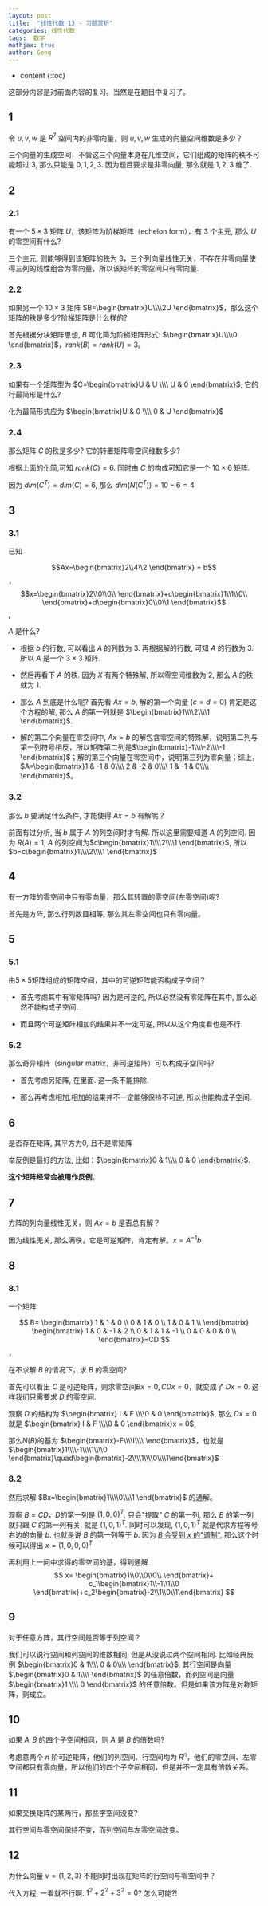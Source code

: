 ```yaml
---
layout: post
title:  "线性代数 13 - 习题赏析"
categories: 线性代数
tags:  数学
mathjax: true
author: Geng
---
```


* content
{:toc}

这部分内容是对前面内容的复习。当然是在题目中复习了。

## 1
令 $u, v, w$ 是 $R^7$ 空间内的非零向量，则 $u, v, w$ 生成的向量空间维数是多少？





三个向量的生成空间，不管这三个向量本身在几维空间，它们组成的矩阵的秩不可能超过 $3$, 那么只能是 $0, 1, 2, 3$. 因为题目要求是非零向量, 那么就是 $1, 2, 3$ 维了.

## 2

### 2.1
有一个 $5 \times 3$ 矩阵 $U$，该矩阵为阶梯矩阵（echelon form），有 $3$ 个主元, 那么 $U$ 的零空间有什么?

三个主元, 则能够得到该矩阵的秩为 $3$，三个列向量线性无关，不存在非零向量使得三列的线性组合为零向量，所以该矩阵的零空间只有零向量.

### 2.2

如果另一个 $10 \times 3$ 矩阵 $B=\begin{bmatrix}U\\\\2U \end{bmatrix}$，那么这个矩阵的秩是多少?阶梯矩阵是什么样的?

首先根据分块矩阵思想, $B$ 可化简为阶梯矩阵形式: $\begin{bmatrix}U\\\\0 \end{bmatrix}$，$rank(B)=rank(U)=3$。

### 2.3
如果有一个矩阵型为 $C=\begin{bmatrix}U & U \\\\ U & 0 \end{bmatrix}$, 它的行最简形是什么?

化为最简形式应为 $\begin{bmatrix}U & 0 \\\\ 0 & U \end{bmatrix}$

### 2.4
那么矩阵 $C$ 的秩是多少? 它的转置矩阵零空间维数多少?

根据上面的化简,可知 $rank(C)=6$. 同时由 $C$ 的构成可知它是一个 $10 \times 6$ 矩阵. 

因为 $dim(C^T) = dim(C) = 6$, 那么 $dim(N(C^T)) = 10 - 6 = 4$

## 3

### 3.1
已知

$$Ax=\begin{bmatrix}2\\4\\2  \end{bmatrix} = b$$，
$$x=\begin{bmatrix}2\\0\\0\\ \end{bmatrix}+c\begin{bmatrix}1\\1\\0\\ \end{bmatrix}+d\begin{bmatrix}0\\0\\1 \end{bmatrix}$$,

$A$ 是什么?

* 根据 $b$ 的行数, 可以看出 $A$ 的列数为 $3$. 再根据解的行数, 可知 $A$ 的行数为 $3$. 所以 $A$ 是一个 $3 \times 3$ 矩阵.

* 然后再看下 $A$ 的秩. 因为 $X$ 有两个特殊解, 所以零空间维数为 $2$, 那么 $A$ 的秩就为 $1$.


* 那么 $A$ 到底是什么呢? 首先看 $Ax=b$, 解的第一个向量 ($c=d=0$) 肯定是这个方程的解, 那么 $A$ 的第一列就是 $\begin{bmatrix}1\\\\2\\\\1 \end{bmatrix}$.

* 解的第二个向量在零空间中,  $Ax=b$ 的解包含零空间的特殊解，说明第二列与第一列符号相反，所以矩阵第二列是$\begin{bmatrix}-1\\\\-2\\\\-1 \end{bmatrix}$；解的第三个向量在零空间中，说明第三列为零向量；综上，$A=\begin{bmatrix}1 & -1 & 0\\\\ 2 & -2 & 0\\\\ 1 & -1 & 0\\\\ \end{bmatrix}$。

### 3.2
那么 $b$ 要满足什么条件, 才能使得 $Ax=b$ 有解呢？

前面有过分析, 当 $b$ 属于 $A$ 的列空间时才有解. 所以这里需要知道 $A$ 的列空间. 因为 $R(A) = 1$, $A$ 的列空间为$c\begin{bmatrix}1\\\\2\\\\1 \end{bmatrix}$, 所以$b=c\begin{bmatrix}1\\\\2\\\\1 \end{bmatrix}$

## 4
有一方阵的零空间中只有零向量，那么其转置的零空间(左零空间)呢?

首先是方阵, 那么行列数目相等, 那么其左零空间也只有零向量。

## 5
### 5.1
由$5 \times 5$矩阵组成的矩阵空间，其中的可逆矩阵能否构成子空间？

* 首先考虑其中有零矩阵吗? 因为是可逆的, 所以必然没有零矩阵在其中, 那么必然不能构成子空间. 

* 而且两个可逆矩阵相加的结果并不一定可逆, 所以从这个角度看也是不行.

### 5.2
那么奇异矩阵（singular matrix，非可逆矩阵）可以构成子空间吗?

* 首先考虑另矩阵, 在里面. 这一条不能排除.

* 那么再考虑相加,相加的结果并不一定能够保持不可逆, 所以也能构成子空间.

## 6
是否存在矩阵, 其平方为0, 且不是零矩阵

举反例是最好的方法, 比如：$\begin{bmatrix}0 & 1\\\\ 0 & 0 \end{bmatrix}$.

**这个矩阵经常会被用作反例**。

## 7
方阵的列向量线性无关，则 $Ax=b$ 是否总有解？

因为线性无关, 那么满秩，它是可逆矩阵，肯定有解。$x = A^{-1}b$

## 8
### 8.1
一个矩阵

$$
B=
\begin{bmatrix}
1 & 1 & 0 \\
0 & 1 & 0 \\
1 & 0 & 1 \\
\end{bmatrix}
\begin{bmatrix}
1 & 0 & -1 & 2 \\
0 & 1 & 1 & -1 \\
0 & 0 & 0 & 0 \\
\end{bmatrix}=CD
$$，

在不求解 $B$ 的情况下，求 $B$ 的零空间?

首先可以看出 $C$ 是可逆矩阵，则求零空间$Bx=0, CDx=0$，就变成了 $Dx=0$. 这样我们只需要求 $D$ 的零空间.

观察 $D$ 的结构为 $\begin{bmatrix} I & F \\\\0 & 0 \end{bmatrix}$, 那么 $Dx=0$ 就是 $\begin{bmatrix} I & F \\\\0 & 0 \end{bmatrix}x = 0$,

那么$N(B)$的基为
$\begin{bmatrix}-F\\\\I\\\\ \end{bmatrix}$，也就是
$\begin{bmatrix}1\\\\-1\\\\1\\\\0 \end{bmatrix}\quad\begin{bmatrix}-2\\\\1\\\\0\\\\1\end{bmatrix}$

### 8.2

然后求解 $Bx=\begin{bmatrix}1\\\\0\\\\1 \end{bmatrix}$ 的通解。

观察 $B=CD$，$D$的第一列是 $(1, 0, 0)^T$, 只会"提取" $C$ 的第一列, 那么 $B$ 的第一列就只跟 $C$ 的第一列有关, 就是 $(1, 0, 1)^T$. 同时可以发现, $(1, 0, 1)^T$ 就是代求方程等号右边的向量 $b$. 也就是说 $B$ 的第一列等于 $b$. 因为 [$B$ 会受到 $x$ 的"调制"](), 那么这个时候可以得出 $x=(1, 0, 0, 0)^T$

再利用上一问中求得的零空间的基，得到通解
$$
x=
\begin{bmatrix}1\\0\\0\\0\\ \end{bmatrix}+
c_1\begin{bmatrix}1\\-1\\1\\0 \end{bmatrix}+c_2\begin{bmatrix}-2\\1\\0\\1\end{bmatrix}
$$

## 9
对于任意方阵，其行空间是否等于列空间？

我们可以说行空间和列空间的维数相同, 但是从没说过两个空间相同. 比如经典反例 $\begin{bmatrix}0 & 1\\\\ 0 & 0\\\\ \end{bmatrix}$, 其行空间是向量 $\begin{bmatrix}0 & 1\\\\ \end{bmatrix}$ 的任意倍数，而列空间是向量 $\begin{bmatrix}1 \\\\ 0 \end{bmatrix}$ 的任意倍数。但是如果该方阵是对称矩阵，则成立。

## 10

如果 $A, B$ 的四个子空间相同，则 $A$ 是 $B$ 的倍数吗?

考虑意两个 $n$ 阶可逆矩阵，他们的列空间、行空间均为 $R^n$，他们的零空间、左零空间都只有零向量，所以他们的四个子空间相同，但是并不一定具有倍数关系。

## 11

如果交换矩阵的某两行，那些字空间没变?

其行空间与零空间保持不变，而列空间与左零空间改变。

## 12

为什么向量 $v=(1, 2, 3)$ 不能同时出现在矩阵的行空间与零空间中？

代入方程, 一看就不行啊. $1^2 + 2^2 + 3^2 = 0$? 怎么可能?!
